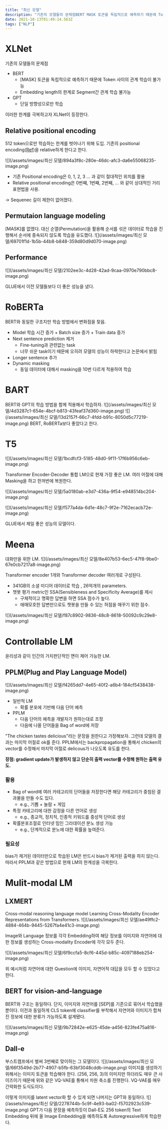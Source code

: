 ```yaml
---
title: "최신 모델"
description: "기존의 모델들의 문제점BERT MASK 토큰을 독립적으로 예측하기 때문에 Token 사이의 관계 학습이 불가능Embedding length의 한계로 Segment간 관계 학습 불가능GPT단일 방향성으로만 학습이러한 한계를 극복하고자 XLNet이 등장한다.512 toke"
date: 2021-10-13T01:49:14.563Z
tags: ["NLP"]
---
```

# XLNet
기존의 모델들의 문제점
- BERT 
  - [MASK] 토큰을 독립적으로 예측하기 때문에 Token 사이의 관계 학습이 불가능
  - Embedding length의 한계로 Segment간 관계 학습 불가능
- GPT
  - 단일 방향성으로만 학습
  
이러한 한계를 극복하고자 XLNet이 등장한다.

## Relative positional encoding
512 token으로만 학습하는 한계를 벗어나기 위해 도입. 기존의 positional encoding([Ref](https://skyjwoo.tistory.com/entry/positional-encoding%EC%9D%B4%EB%9E%80-%EB%AC%B4%EC%97%87%EC%9D%B8%EA%B0%80))을 relative하게 한다고 한다.

![](/assets/images/최신 모델/894a3f8c-280e-46dc-afc3-da6e55068235-image.png)

- 기존 Positional encoding은 0, 1, 2, 3 ... 과 같이 절대적인 위치를 활용
- Relative positional encoding은 0번째, 1번째, 2번째, ... 와 같이 상대적인 거리 표현법을 사용.

-> Sequenec 길이 제한이 없어졌다.

## Permutaion language modeling
[MASK]를 없앴다. 대신 순열(Permutation)을 활용해 순서를 섞은 데이터로 학습을 진행해서 순서에 종속되지 않도록 학습을 유도했다.
![](/assets/images/최신 모델/69701f1d-1b5b-44b8-b848-359d80d9d070-image.png)

## Performance
![](/assets/images/최신 모델/2102ee3c-4d28-42ad-9caa-0970e790bbc8-image.png)

GLUE에서 이전 모델들보다 더 좋은 성능을 냈다.


# RoBERTa
BERT와 동일한 구조지만 학습 방법에서 변화점을 찾음.
- Model 학습 시간 증가 + Batch size 증가 + Train data 증가
- Next sentence prediction 제거
  - Fine-tuning과 관련없는 task
  - 너무 쉬운 task이기 때문에 오히려 모델의 성능이 하락한다고 논문에서 밝힘
- Longer sentence 추가
- Dynamic masking
  - 동일 데이터에 대해서 masking을 10번 다르게 적용하여 학습


# BART 
BERT와 GPT의 학습 방법을 함께 적용해서 학습하자.
![](/assets/images/최신 모델/4d3287c1-654e-4bcf-b813-43feaf37d360-image.png)
![](/assets/images/최신 모델/13d2157f-66c7-4fdd-b91c-8050d5c77219-image.png)
BERT, RoBERTa보다 좋았다고 한다.

# T5
![](/assets/images/최신 모델/1bcdfcf3-5185-48d0-9f11-17f6b956c6eb-image.png)

Transformer Encoder-Decoder 통합 LM으로 현재 가장 좋은 LM.
여러 어절에 대해 Masking을 하고 한꺼번에 복원한다.

![](/assets/images/최신 모델/5a0180ab-e3d7-436a-9f54-e948514bc204-image.png)

![](/assets/images/최신 모델/f577a4da-6d1e-48c7-9f2e-7162ecacb72e-image.png)

GLUE에서 제일 좋은 성능의 모델이다.

# Meena
대화만을 위한 LM.
![](/assets/images/최신 모델/8e407b53-6ec5-47f8-9be0-67e0cb7217a8-image.png)

Transformer encoder 1개와 Transformer decoder 여러개로 구성된다.

- 341GB의 소셜 미디어 데이터로 학습 , 26억개의 parameters.
- 챗봇 평가 metric인 SSA(Sensibleness and Specificity Average)를 제시
  - 구체적이고 명확한 답변을 하면 SSA 점수가 높다.
  - 애매모호한 답변만으로도 챗봇을 만들 수 있는 허점을 매꾸기 위한 점수.
  
![](/assets/images/최신 모델/f87c8902-9836-48c8-8618-50092c9c29e8-image.png)

# Controllable LM
윤리성과 같이 인간의 가치판단적인 면이 제어 가능한 LM.

## PPLM(Plug and Play Language Model)
![](/assets/images/최신 모델/f4265dd7-4e65-40f2-a6b4-184cf5438438-image.png)
- 일반적 LM
  - 확률 분포에 기반해 다음 단어 예측
- PPLM
  - 다음 단어의 예측을 개발자가 원하는대로 조정
  - 다음에 나올 단어들을 Bag of word에 저장
  
"The chicken tastes delicious"라는 문장을 원한다고 가정해보자.
그런데 모델의 결과는 마지막 어절로 ok를 준다. PPLM에서는 backpropagation을 통해서 chicken의 vector를 수정해서 마지막 어절로 delicous가 나오도록 유도를 한다.

**장점: gradient update가 발생하지 않고 단순히 출력 vector를 수정해 원하는 출력 유도.**

### 활용
- Bag of word에 여러 카테고리의 단어들을 저장한다면 해당 카테고리가 중첨된 결과물을 만들 수도 있다.
  - e.g., 기쁨 + 놀람 + 게임
- 특정 카테고리에 대한 감정을 다른 언어로 생성
  - e.g., 종교적, 정치적, 인종적 키워드를 중성적 단어로 생성
- 확률분포조절로 인터넷 밈인 그라데이션 분노 생성 가능
  - e.g., 단계적으로 분노에 대한 확률을 높여준다.
### 필요성
bias가 제거된 데이터만으로 학습된 LM은 반드시 bias가 제거된 출력을 하지 않는다. 따라서 PPLM과 같은 방법으로 현재 LM의 한계성을 극복한다.

# Mulit-modal LM
## LXMERT
Cross-modal reasoning language model
Learning Cross-Modality Encoder Representations from Transformers.
![](/assets/images/최신 모델/ae49ffc2-4884-464b-9445-5267fa4e41c3-image.png)

Image와 Language 정보를 각각 Embedding하여 해당 정보를 이미지와 자연어에 대한 정보를 생성하는 Cross-modality Encoder에 각각 모두 준다.

![](/assets/images/최신 모델/6f9ccfa5-8cf6-445d-b85c-4097188eb254-image.png)

위 예시처럼 자연어에 대한 Question에 이미지, 자연어적 대답을 모두 할 수 있었다고 한다.

## BERT for vision-and-language
BERT와 구조는 동일하다. 단지, 이미지와 자연어를 [SEP]를 기준으로 묶어서 학습했을 뿐이다. 이전과 동일하게 CLS token에 classifier를 부착해서 자연어와 이미지가 합쳐진 정보에 대한 분류가 가능하도록 설계됐다.

![](/assets/images/최신 모델/9b72842e-e625-45de-a456-823fe475a816-image.png)

## Dall-e
부스트캠프에서 벌써 3번째로 맞이하는 그 모델이다. 
![](/assets/images/최신 모델/66f3549d-2b77-4907-b5fb-63bf3048cddb-image.png)
이미지를 생성하기 위해서는 이미지 토큰을 학습해야 한다. (256, 256, 3)의 이미지만 하더라도 매우 큰 사이즈이기 때문에 위와 같은 VQ-VAE를 통해서 차원 축소를 진행한다. VQ-VAE를 매우 간략화한 도식도이다.

이렇게 이미지를 latent vector화 할 수 있게 되면 나머지는 GPT와 동일하다. 
![](/assets/images/최신 모델/2278744b-5c9f-4e93-ba02-f5702923c539-image.png)
GPT가 다음 문장을 예측하듯이 Dall-E도 256 token의 Text Embedding 뒤에 올 Image Embedding을 예측하도록 Autoregressive하게 학습한다.


